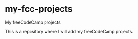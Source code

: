 # my-fcc-projects
My freeCodeCamp projects

This is a repository where I will add my freeCodeCamp projects.

